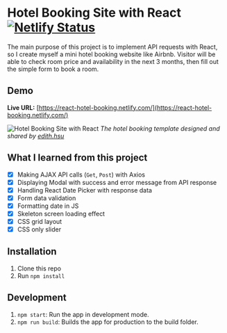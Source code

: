 # Hotel Booking Site with React [![Netlify Status](https://api.netlify.com/api/v1/badges/6fe3f8a5-0ac7-4cf8-9529-594bf7dedb89/deploy-status)](https://app.netlify.com/sites/react-hotel-booking/deploys)

The main purpose of this project is to implement API requests with React, so I create myself a mini hotel booking website like Airbnb. Visitor will be able to check room price and availability in the next 3 months, then fill out the simple form to book a room.

## Demo

**Live URL:** [https://react-hotel-booking.netlify.com/](https://react-hotel-booking.netlify.com/)

![Hotel Booking Site with React](https://res.cloudinary.com/pamcy/image/upload/v1570325673/coding/react-hotel-booking.png)
_The hotel booking template designed and shared by [edith.hsu](https://z7x2c0v0b8.github.io/the_f2e_2nd/hotel_reservation.html)_

## What I learned from this project

- [x] Making AJAX API calls (`Get`, `Post`) with Axios
- [x] Displaying Modal with success and error message from API response
- [x] Handling React Date Picker with response data
- [x] Form data validation
- [x] Formatting date in JS
- [x] Skeleton screen loading effect
- [x] CSS grid layout
- [x] CSS only slider

## Installation

1. Clone this repo
2. Run `npm install`

## Development

1. `npm start`: Run the app in development mode.
2. `npm run build`: Builds the app for production to the build folder.
